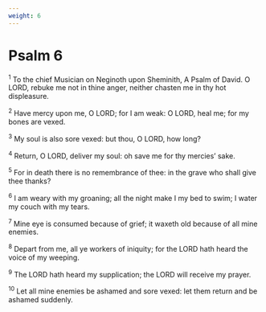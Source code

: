 ```yaml
---
weight: 6
---
```


# Psalm 6

<sup>1</sup> To the chief Musician on Neginoth upon Sheminith, A Psalm of David. O LORD, rebuke me not in thine anger, neither chasten me in thy hot displeasure. 

<sup>2</sup> Have mercy upon me, O LORD; for I am weak: O LORD, heal me; for my bones are vexed. 

<sup>3</sup> My soul is also sore vexed: but thou, O LORD, how long? 

<sup>4</sup> Return, O LORD, deliver my soul: oh save me for thy mercies’ sake. 

<sup>5</sup> For in death there is no remembrance of thee: in the grave who shall give thee thanks? 

<sup>6</sup> I am weary with my groaning; all the night make I my bed to swim; I water my couch with my tears. 

<sup>7</sup> Mine eye is consumed because of grief; it waxeth old because of all mine enemies. 

<sup>8</sup> Depart from me, all ye workers of iniquity; for the LORD hath heard the voice of my weeping. 

<sup>9</sup> The LORD hath heard my supplication; the LORD will receive my prayer. 

<sup>10</sup> Let all mine enemies be ashamed and sore vexed: let them return and be ashamed suddenly. 


